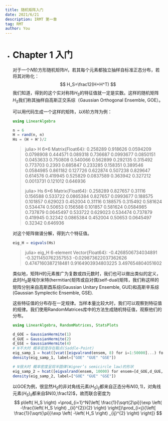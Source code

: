 ```yaml
---
title: 随机矩阵入门
date: 2021/6/21
description: IRMT 第一章
tag: RMT
author: You
---
```


- # Chapter 1 入门

  对于一个$N$阶方形随机矩阵$H$，若其每个元素都独立抽样自标准正态分布，若将其对称化：
  $$
  H_S=\frac12(H+H^T)
  $$
  我们知道，得到的这个实对称阵$H_S$的特征值就一定是实数。这样的随机矩阵$H_S$我们称其抽样自高斯正交系综（Gaussian Orthogonal Ensemble, GOE）。

  可以用代码生成一个这样的矩阵，以6阶方阵为例：

  ```julia
  using LinearAlgebra
  
  n = 6
  H = rand(n, n)
  Hs = (H + H')/2
  ```

  > julia> H
  > 6×6 Matrix{Float64}:
  > 0.258289   0.918626   0.0594209  0.0798908  0.444571  0.089318
  > 0.736687   0.0993677  0.0850151  0.0453633  0.750808  0.540066
  > 0.562899   0.292135   0.315492   0.773703   0.2393    0.685847
  > 0.233285   0.158351   0.389546   0.0584985  0.861182  0.127726
  > 0.622874   0.507238   0.829647   0.614576   0.419945  0.525829
  > 0.0837589  0.363942   0.327212   0.0013731  0.121012  0.646936
  >
  > julia> Hs
  > 6×6 Matrix{Float64}:
  > 0.258289   0.827657   0.31116   0.156588   0.533722  0.0865384
  > 0.827657   0.0993677  0.188575  0.101857   0.629023  0.452004
  > 0.31116    0.188575   0.315492  0.581624   0.534474  0.50653
  > 0.156588   0.101857   0.581624  0.0584985  0.737879  0.0645497
  > 0.533722   0.629023   0.534474  0.737879   0.419945  0.32342
  > 0.0865384  0.452004   0.50653   0.0645497  0.32342   0.646936

  对这个矩阵做谱分解，得到六个特征值。

  ```julia
  eig_H = eigvals(Hs)
  ```

  > julia> eig_H
  > 6-element Vector{Float64}:
  > -0.4268506734034891
  > -0.3211450762357553
  > -0.029873622037362626
  > 0.4747160387218481
  > 0.9164903934803225
  > 3.497654804051602

  类似地，矩阵$H$的元素推广为复数或四元数时，我们也可以做出类似的定义，此时$H_S$是埃尔米特(hermitian)矩阵或自对偶(self-dual)矩阵，我们称这样的矩阵分别来自高斯酉系综(Gaussian Unitary Ensemble, GUE)和高斯辛系综(Gaussian Symplectic Ensemble, GSE).

  这些特征值的分布存在一定规律。当样本量比较大时，我们可以观察到特征值的规律。我们使用RandomMatrices库中的方法生成随机特征值，观察他们的分布。

  ```julia
  using LinearAlgebra, RandomMatrices, StatsPlots
  
  d_GOE = GaussianHermite(1)
  d_GUE = GaussianHermite(2)
  d_GSE = GaussianHermite(4)
  # N不大时 概率密度存在鞍点(Saddle-Point)
  eig_samp_1 = hcat([vcat([eigvalrand(ensem, 8) for i=1:50000]...) for ensem=[d_GOE,d_GUE,d_GSE]]...)
  density(eig_samp_1, label=["GOE" "GUE" "GSE"])
  
  # N很大时 概率密度呈现半圆律(Wigner’s semicircle law)的形状
  eig_samp_2 = hcat([eigvalrand(ensem, 10000) for ensem=[d_GOE,d_GUE,d_GSE]]...)
  density(eig_samp_2, label=["GOE" "GUE" "GSE"])
  ```



  以GOE为例，很显然$H_S$的非对角线元素$(H_S)_{ij}$都来自正态分布$N(0,1)$，对角线元素$(H_S)_{ii}$都来自$N(0,\frac12)$，故而联合密度为
  $$
  p\left( H_S \right) =\prod_{i=1}^N{\left[ \frac{1}{\sqrt{2\pi}}\exp \left( -\frac{\left( H_S \right) _{ii}^{2}}{2} \right) \right]}\prod_{i<j}{\left[ \frac{1}{\sqrt{\pi}}\exp \left( -\left( H_S \right) _{ij}^{2} \right) \right]}
  $$

